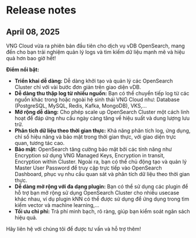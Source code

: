# Release notes

## April 08, 2025 <a href="#april_19_2024" id="april_19_2024"></a>

VNG Cloud vừa ra phiên bản đầu tiên cho dịch vụ vDB OpenSearch, mang đến cho bạn trải nghiệm quản lý logs và tìm kiếm dữ liệu mạnh mẽ và hiệu quả hơn bao giờ hết!

**Điểm nổi bật:**

* **Triển khai dễ dàng:** Dễ dàng khởi tạo và quản lý các OpenSearch Cluster chỉ với vài bước đơn giản trên giao diện vDB.&#x20;
* **Dễ dàng thu thập log từ nhiều nguồn:** Bạn có thể chuyển tiếp log từ các nguồn khác trong hoặc ngoài hệ sinh thái VNG Cloud như: Database (PostgreSQL, MySQL, Redis, Kafka, MongoDB), VKS,...
* **Mở rộng dễ dàng:** Cho phép scale up OpenSearch Cluster một cách linh hoạt để đáp ứng nhu cầu ngày càng tăng về hiệu suất và dung lượng lưu trữ.
* **Phân tích dữ liệu theo thời gian thực:** Khả năng phân tích log, ứng dụng, chỉ số hiệu năng và bảo mật trong thời gian thực, với giao diện trực quan, tương tác cao.
* **Bảo mật:** OpenSearch tăng cường bảo mật bởi các tính năng như Encryption sử dụng VNG Managed Keys, Encryption in transit, Encryption within Cluster. Ngoài ra, bạn có thể chủ động tạo và quản lý Master User Password để truy cập trực tiếp vào OpenSearch Dashboard, phục vụ nhu cầu quan sát và phân tích dữ liệu theo thời gian thực.
* **Dễ dàng mở rộng với đa dạng plugin:** Bạn có thể sử dụng các plugin để hỗ trợ bạn mở rộng sử dụng OpenSearch Cluster cho nhiều usecase khác nhau, ví dụ plugin kNN có thể được sử dụng để ứng dụng trong tìm kiếm vector và machine learning,...
* **Tối ưu chi phí:** Trả phí minh bạch, rõ ràng, giúp bạn kiểm soát ngân sách hiệu quả.

Hãy liên hệ với chúng tôi để được tư vấn và hỗ trợ thêm!
